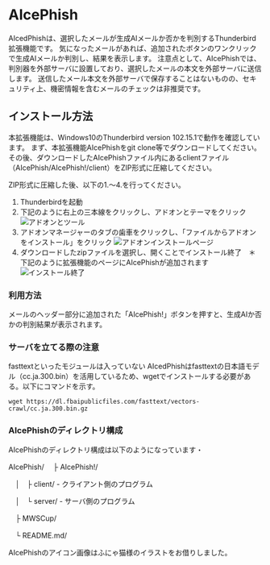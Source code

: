 # AIcePhish
AIcedPhishは、選択したメールが生成AIメールか否かを判別するThunderbird拡張機能です。
気になったメールがあれば、追加されたボタンのワンクリックで生成AIメールか判別し、結果を表示します。
注意点として、AIcePhishでは、判別器を外部サーバに設置しており、選択したメールの本文を外部サーバに送信します。
送信したメール本文を外部サーバで保存することはないものの、セキュリティ上、機密情報を含むメールのチェックは非推奨です。

## インストール方法
本拡張機能は、Windows10のThunderbird version 102.15.1で動作を確認しています。
まず、本拡張機能AIcePhishをgit clone等でダウンロードしてください。
その後、ダウンロードしたAIcePhishファイル内にあるclientファイル（AIcePhish/AIcePhish!/client）をZIP形式に圧縮してください。

ZIP形式に圧縮した後、以下の1.～4.を行ってください。
1. Thunderbirdを起動
2. 下記のように右上の三本線をクリックし、アドオンとテーマをクリック
![アドオンとツール](https://github.com/security-anth/Ice-Alice/blob/main/MWSCup/%E3%82%A2%E3%83%89%E3%82%AA%E3%83%B3.png)
3. アドオンマネージャーのタブの歯車をクリックし、「ファイルからアドオンをインストール」をクリック
![アドオンインストールページ](https://github.com/security-anth/Ice-Alice/blob/main/MWSCup/%E3%82%A2%E3%83%89%E3%82%AA%E3%83%B3%E3%82%A4%E3%83%B3%E3%82%B9%E3%83%88%E3%83%BC%E3%83%AB%E3%83%9A%E3%83%BC%E3%82%B8.png)
4. ダウンロードしたzipファイルを選択し、開くことでインストール終了　＊下記のように拡張機能のページにAIcePhishが追加されます
![インストール終了](https://github.com/security-anth/Ice-Alice/blob/main/MWSCup/%E3%82%A4%E3%83%B3%E3%82%B9%E3%83%88%E3%83%BC%E3%83%AB%E7%B5%82%E4%BA%86.png)
### 利用方法
メールのヘッダー部分に追加された「AIcePhish!」ボタンを押すと、生成AIか否かの判別結果が表示されます。

### サーバを立てる際の注意
fasttextといったモジュールは入っていない
AIcedPhishはfasttextの日本語モデル（cc.ja.300.bin）を活用しているため、wgetでインストールする必要がある。以下にコマンドを示す。
```
wget https://dl.fbaipublicfiles.com/fasttext/vectors-crawl/cc.ja.300.bin.gz
```

### AIcePhishのディレクトリ構成
AIcePhishのディレクトリ構成は以下のようになっています・

AIcePhish/
　├ AIcePhish!/
 
　│　├ client/ - クライアント側のプログラム
 
　│　└ server/ - サーバ側のプログラム
 
　├ MWSCup/
 
　└ README.md/

AIcePhishのアイコン画像はふにゃ猫様のイラストをお借りしました。
